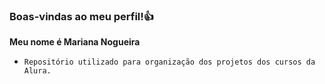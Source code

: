 ### Boas-vindas ao meu perfil!👍

**Meu nome é Mariana Nogueira**

- ```Repositório utilizado para organização dos projetos dos cursos da Alura.```

